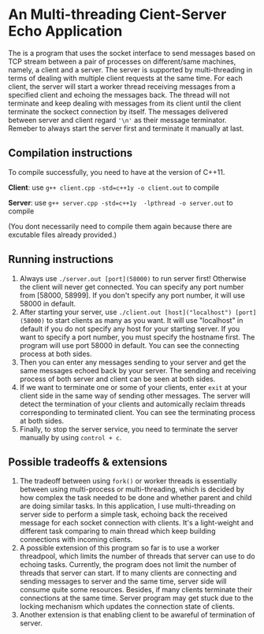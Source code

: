 # An Multi-threading Cient-Server Echo Application
The is a program that uses the socket interface to send messages based on TCP stream between a pair of processes on different/same machines, namely, a client and a server. The server is supported by multi-threading in terms of dealing with multiple client requests at the same time. For each client, the server will start a worker thread receiving messages from a specified client and echoing the messages back. The thread will not terminate and keep dealing with messages from its client until the client terminate the sockect connection by itself. The messages delivered between server and client regard `'\n'` as their message terminator. Remeber to always start the server first and terminate it manually at last.
 
## Compilation instructions
To compile successfully, you need to have at the version of C++11.

**Client**: use `g++ client.cpp -std=c++1y -o client.out` to compile

**Server**: use `g++ server.cpp -std=c++1y  -lpthread -o server.out` to compile

(You dont necessarily need to compile them again because there are excutable files already provided.)

## Running instructions
1. Always use `./server.out [port](58000)` to run server first! Otherwise the client will never get connected. You can specify any port number from [58000, 58999]. If you don't specify any port number, it will use 58000 in default.
2. After starting your server, use `./client.out [host]("localhost") [port](58000)` to start clients as many as you want. It will use "localhost" in default if you do not specify any host for your starting server. If you want to specify a port number, you must specify the hostname first. The program will use port 58000 in default. You can see the connecting process at both sides.
3. Then you can enter any messages sending to your server and get the same messages echoed back by your server. The sending and receiving process of both server and client can be seen at both sides.
4. If we want to terminate one or some of your clients, enter `exit` at your client side in the same way of sending other messages. The server will detect the termination of your clients and automically reclaim threads corresponding to terminated client. You can see the terminating process at both sides.
5. Finally, to stop the server service, you need to terminate the server manually by using `control + c`.

## Possible tradeoffs & extensions
1. The tradeoff between using `fork()` or worker threads is essentially between using multi-process or multi-threading, which is decided by how complex the task needed to be done and whether parent and child are doing similar tasks. In this application, I use multi-threading on server side to perform a simple task, echoing back the received message for each socket connection with clients. It's a light-weight and different task comparing to main thread which keep building connections with incoming clients.
2. A possible extension of this program so far is to use a worker threadpool, which limits the number of threads that server can use to do echoing tasks. Currently, the program does not limit the number of threads that server can start. If to many clients are connecting and sending messages to server and the same time, server side will consume quite some resources. Besides, if many clients terminate their connections at the same time. Server program may get stuck due to the locking mechanism which updates the connection state of clients.
3. Another extension is that enabling client to be awareful of termination of server.
